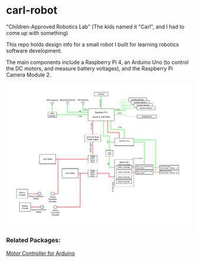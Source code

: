 # carl-robot

"Children-Approved Robotics Lab" (The kids named it "Carl", and I had to come up with something)

This repo holds design info for a small robot I built for learning robotics software development.  

The main components include a Raspberry Pi 4, an Arduino Uno (to control the DC motors, and measure battery voltages), and the Raspberry Pi Camera Module 2.

![block diagram](https://github.com/mjs161803/carl-robot/blob/main/SBD%20v7.png)

### Related Packages:
[Motor Controller for Arduino](https://github.com/mjs161803/arduino-dual-motor-controller)
